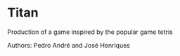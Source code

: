 # Titan
Production of a game inspired by the popular game tetris

Authors: Pedro André and José Henriques